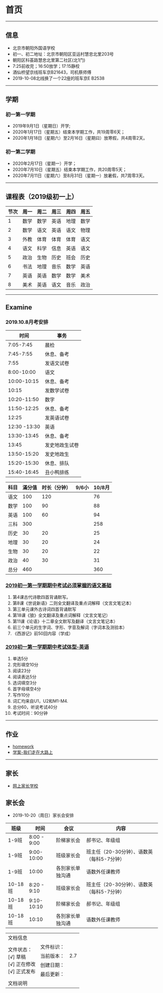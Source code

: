 # 首页

---

## 信息

- 北京市朝阳外国语学校
- 初一、初二地址：北京市朝阳区亚运村慧忠北里203号
- 朝阳区科荟路慧忠北里第二社区(北1门)
- 7:25前收完；16:50放学；17:15静校
- 酒仙桥望京线班车京B21643，司机蔡师傅
- 2019-10-08北线换了一个22座的班车京E B2538

---

## 学期

### 初一第一学期

- 2019年9月1日（星期日）开学;
- 2020年1月17日（星期五）结束本学期工作，共19周零6天；
- 2020年1月18日（星期六）至2月16日（星期曰）放寒假，共4周零2天。

### 初一第二学期

- 2020年2月17日（星期一）开学；
- 2020年7月10日（星期五）结束本学期工作，共20周零5天；
- 2020年7月11日（星期六）至8月31日（星期一）放暑假，共7周零3天。

---

## 课程表（2019级初一上）

| 节次 | 周一 | 周二 | 周三 | 周四 | 周五 |
| ---- | ---- | ---- | ---- | ---- | ---- |
| 1    | 数学 | 数学 | 英语 | 地理 | 数学 |
| 2    | 数学 | 语文 | 英语 | 语文 | 物理 |
| 3    | 外教 | 体育 | 体育 | 体育 | 语文 |
| 4    | 语文 | 科学 | 信息 | 英语 | 语文 |
| 5    | 政治 | 生物 | 历史 | 班会 | 历史 |
| 6    | 书法 | 地理 | 音乐 | 数学 | 英语 |
| 7    | 英语 | 英语 | 数学 | 数学 | 美术 |
| 8    | 美术 | 英语 | 语文 | 音乐 | 政治 |

---

## Examine

### 2019.10.8月考安排

| 时间         | 事务           |
| ------------ | -------------- |
| 7:05-7:45    | 晨检           |
| 7:45-7:55    | 休息、备考     |
| 7:55         | 发语文试卷     |
| 8:00-10:00   | 语文           |
| 10:00-10:15  | 休息、备考     |
| 10:15        | 发数学试卷     |
| 10:20-11:50  | 数字           |
| 11:50-12:25  | 休息、备考     |
| 12:25        | 发英语试卷     |
| 12:30 -13:30 | 英语           |
| 13:30-13:45  | 休息、备考     |
| 13:45        | 发史地政生试卷 |
| 13:50-15:20  | 发史地政生     |
| 15:20-15:30  | 休息、排队     |
| 15:40-16:45  | 丑小鸭排练     |

| 科目 | 滿分值 | 时长（分钟） | 9/6小 | 10/8月 |
| ---- | ------ | ------------ | ----- | ------ |
| 语文 | 100    | 120          |       | 76     |
| 数学 | 100    | 90           |       | 88     |
| 英语 | 100    | 60           |       | 94     |
| 三科 | 300    |              |       | 258    |
| 历史 | 30     | 20           |       | 25     |
| 地理 | 30     | 20           |       | 24     |
| 生物 | 30     | 20           |       | 22     |
| 政治 | 40     | 30           |       | 31     |
| 总分 | 460    |              |       | 360    |

### [2019初一第一学期期中考试必须掌握的语文基础](/grade7/01语文/期中20191016141742.jpg)

1. 第4课古代诗歌四首背诵默写。
2. 第8课《世说新语》二则全文翻译及重点词解释（文言文笔记本）
3. 第三单元课外古诗词四首背诵默写
4. 第18课《狼》全文翻译及重点词解释（文言文笔记）
5. 第11课《论语》十二章全文默写及翻译（文言文笔记本）
6. 前三个单元的生字词、字形、字音及解词（字词本及测验本）
7. 《西游记》前50回内容（学成）

### [2019初一第一学期期中考试体型-英语](/grade7/03英语/20191020093437_英语期中.jpg)

1. 单选5分
2. 完形填空10分
3. 阅读23分
4. 阅读表达5分
5. 选词填空3分
6. 首字母填空4分
7. 写作10分
8. 词汇均来自U1，U2和M1-M4.
9. 总分60，听说考试40分
10. 考试时间：90分钟

---

## 作业

- [homework](homework)
- [学案-我们走在大路上](history)

---

## 家长

- [网上家长学校](home/parents.md)

## 家长会

- 2019-10-20（周日）家长会安排

| 班级    | 时间        | 会议             | 内容                                       |
| ------- | ----------- | ---------------- | ------------------------------------------ |
| 1-9班   | 8:00 - 9:00 | 阶梯家长会       | 郝书记、年级组                             |
| 1-9班   | 9:00-10:00  | 班级家长会       | 班主任（20-30分钟）、语数英（每科5-7分钟） |
| 1-9班   | 10:00       | 各別家长单独沟通 | 语数外任课教师                             |
| 10-18班 | 8:20 - 9:10 | 班级家长会       | 班主任（20-30分钟）、语数英（每科5-7分钟） |
| 10-18班 | 9:10-10:10  | 阶梯家长会       | 郝书记、年级组                             |
| 10-18班 | 10:10       | 各別家长单独沟通 | 语数外任课教师                             |

<table>
<tr>
    <td colspan="3">文档信息</td>
</tr>
<tr>
    <td rowspan="4"> 文件状态：<br/>
        [√] 草稿<br/>
        [√] 正在修改<br/>
        [√] 正式发布 </td>
    <td>文件标识：</td>
    <td> </td>
</tr>
<tr>
    <td>当前版本：</td>
    <td>2.7</td>
</tr>
<tr>
    <td>创建日期：</td>
    <td></td>
</tr>
<tr>
    <td>最后更新：</td>
    <td></td>
</tr>
<tr>
    <td colspan="3">文档说明</td>
</tr>
</table>
